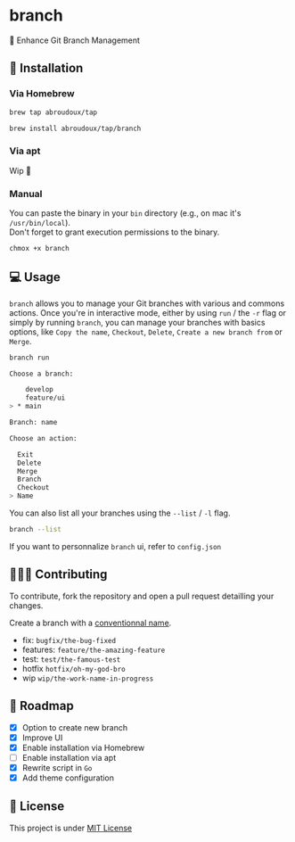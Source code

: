 # branch

🌿 Enhance Git Branch Management

## 🚀 Installation

### Via Homebrew

```bash
brew tap abroudoux/tap
```

```bash
brew install abroudoux/tap/branch
```

### Via apt

Wip 🚧

### Manual

You can paste the binary in your `bin` directory (e.g., on mac it's `/usr/bin/local`). \
Don't forget to grant execution permissions to the binary.

```bash
chmox +x branch
```

## 💻 Usage

`branch` allows you to manage your Git branches with various and commons actions. Once you're in interactive mode, either by using `run` / the `-r` flag or simply by running `branch`, you can manage your branches with basics options, like `Copy the name`, `Checkout`, `Delete`, `Create a new branch from` or `Merge`.

```bash
branch run
```

```bash
Choose a branch:

    develop
    feature/ui
> * main
```

```bash
Branch: name

Choose an action:

  Exit
  Delete
  Merge
  Branch
  Checkout
> Name
```

You can also list all your branches using the `--list` / `-l` flag.

```bash
branch --list
```

If you want to personnalize `branch` ui, refer to `config.json`

## 🧑‍🤝‍🧑 Contributing

To contribute, fork the repository and open a pull request detailling your changes.

Create a branch with a [conventionnal name](https://tilburgsciencehub.com/building-blocks/collaborate-and-share-your-work/use-github/naming-git-branches/).

- fix: `bugfix/the-bug-fixed`
- features: `feature/the-amazing-feature`
- test: `test/the-famous-test`
- hotfix `hotfix/oh-my-god-bro`
- wip `wip/the-work-name-in-progress`

## 📌 Roadmap

- [x] Option to create new branch
- [x] Improve UI
- [x] Enable installation via Homebrew
- [ ] Enable installation via apt
- [x] Rewrite script in `Go`
- [x] Add theme configuration

## 📑 License

This project is under [MIT License](LICENSE)

